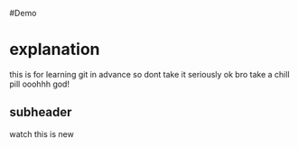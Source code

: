 #Demo
# explanation

this is for learning git in advance so dont take it seriously ok bro take a chill pill
ooohhh god!

## subheader
watch this is new

